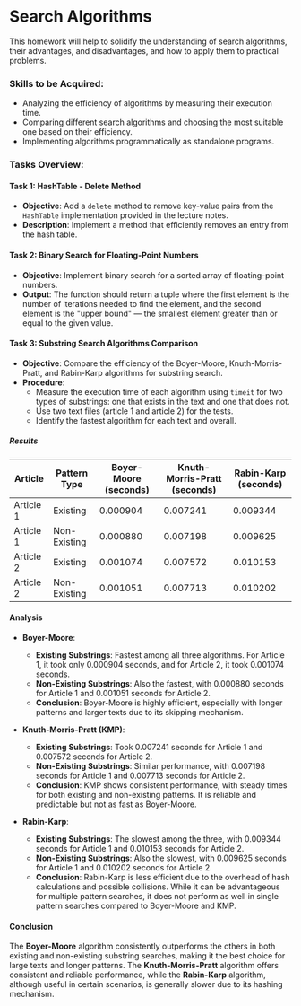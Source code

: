 # Search Algorithms

This homework will help to solidify the understanding of search algorithms, their advantages, and disadvantages, and how to apply them to practical problems.

### Skills to be Acquired:

- Analyzing the efficiency of algorithms by measuring their execution time.
- Comparing different search algorithms and choosing the most suitable one based on their efficiency.
- Implementing algorithms programmatically as standalone programs.

### Tasks Overview:

#### Task 1: HashTable - Delete Method

- **Objective**: Add a `delete` method to remove key-value pairs from the `HashTable` implementation provided in the lecture notes.
- **Description**: Implement a method that efficiently removes an entry from the hash table.

#### Task 2: Binary Search for Floating-Point Numbers

- **Objective**: Implement binary search for a sorted array of floating-point numbers.
- **Output**: The function should return a tuple where the first element is the number of iterations needed to find the element, and the second element is the "upper bound" — the smallest element greater than or equal to the given value.

#### Task 3: Substring Search Algorithms Comparison

- **Objective**: Compare the efficiency of the Boyer-Moore, Knuth-Morris-Pratt, and Rabin-Karp algorithms for substring search.
- **Procedure**:
  - Measure the execution time of each algorithm using `timeit` for two types of substrings: one that exists in the text and one that does not.
  - Use two text files (article 1 and article 2) for the tests.
  - Identify the fastest algorithm for each text and overall.

##### Results

| Article   | Pattern Type | Boyer-Moore (seconds) | Knuth-Morris-Pratt (seconds) | Rabin-Karp (seconds) |
| --------- | ------------ | --------------------- | ---------------------------- | -------------------- |
| Article 1 | Existing     | 0.000904              | 0.007241                     | 0.009344             |
| Article 1 | Non-Existing | 0.000880              | 0.007198                     | 0.009625             |
| Article 2 | Existing     | 0.001074              | 0.007572                     | 0.010153             |
| Article 2 | Non-Existing | 0.001051              | 0.007713                     | 0.010202             |

#### Analysis

- **Boyer-Moore**:

  - **Existing Substrings**: Fastest among all three algorithms. For Article 1, it took only 0.000904 seconds, and for Article 2, it took 0.001074 seconds.
  - **Non-Existing Substrings**: Also the fastest, with 0.000880 seconds for Article 1 and 0.001051 seconds for Article 2.
  - **Conclusion**: Boyer-Moore is highly efficient, especially with longer patterns and larger texts due to its skipping mechanism.

- **Knuth-Morris-Pratt (KMP)**:

  - **Existing Substrings**: Took 0.007241 seconds for Article 1 and 0.007572 seconds for Article 2.
  - **Non-Existing Substrings**: Similar performance, with 0.007198 seconds for Article 1 and 0.007713 seconds for Article 2.
  - **Conclusion**: KMP shows consistent performance, with steady times for both existing and non-existing patterns. It is reliable and predictable but not as fast as Boyer-Moore.

- **Rabin-Karp**:
  - **Existing Substrings**: The slowest among the three, with 0.009344 seconds for Article 1 and 0.010153 seconds for Article 2.
  - **Non-Existing Substrings**: Also the slowest, with 0.009625 seconds for Article 1 and 0.010202 seconds for Article 2.
  - **Conclusion**: Rabin-Karp is less efficient due to the overhead of hash calculations and possible collisions. While it can be advantageous for multiple pattern searches, it does not perform as well in single pattern searches compared to Boyer-Moore and KMP.

#### Conclusion

The **Boyer-Moore** algorithm consistently outperforms the others in both existing and non-existing substring searches, making it the best choice for large texts and longer patterns. The **Knuth-Morris-Pratt** algorithm offers consistent and reliable performance, while the **Rabin-Karp** algorithm, although useful in certain scenarios, is generally slower due to its hashing mechanism.
